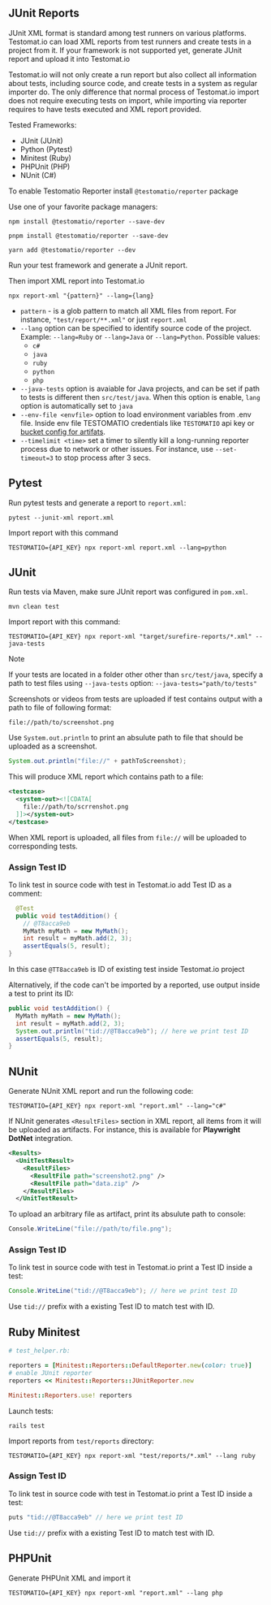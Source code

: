 ## JUnit Reports

JUnit XML format is standard among test runners on various platforms. Testomat.io can load XML reports from test runners and create tests in a project from it. If your framework is not supported yet, generate JUnit report and upload it into Testomat.io

Testomat.io will not only create a run report but also collect all information about tests, including source code, and create tests in a system as regular importer do. The only difference that normal process of Testomat.io import does not require executing tests on import, while importing via reporter requires to have tests executed and XML report provided.

Tested Frameworks:

* JUnit (JUnit)
* Python (Pytest)
* Minitest (Ruby)
* PHPUnit (PHP)
* NUnit (C#)


To enable Testomatio Reporter install `@testomatio/reporter` package


Use one of your favorite package managers:

```
npm install @testomatio/reporter --save-dev
```

```
pnpm install @testomatio/reporter --save-dev
```

```
yarn add @testomatio/reporter --dev
```

Run your test framework and generate a JUnit report.

Then import XML report into Testomat.io

```
npx report-xml "{pattern}" --lang={lang}
```

* `pattern` - is a glob pattern to match all XML files from report. For instance, `"test/report/**.xml"` or just `report.xml`
* `--lang` option can be specified to identify source code of the project. Example: `--lang=Ruby` or `--lang=Java` or `--lang=Python`. Possible values:
  * `c#`
  * `java`
  * `ruby`
  * `python`
  * `php`
* `--java-tests` option is avaiable for Java projects, and can be set if path to tests is different then `src/test/java`. When this option is enable, `lang` option is automatically set to `java`
* `--env-file <envfile>` option to load environment variables from .env file. Inside env file TESTOMATIO credentials like `TESTOMATIO` api key or [bucket config for artifats](./artifacts).
* `--timelimit <time>` set a timer to silently kill a long-running reporter process due to network or other issues. For instance, use `--set-timeout=3` to stop process after 3 secs.


## Pytest

Run pytest tests and generate a report to `report.xml`:

```
pytest --junit-xml report.xml
```

Import report with this command

```
TESTOMATIO={API_KEY} npx report-xml report.xml --lang=python
```

## JUnit

Run tests via Maven, make sure JUnit report was configured in `pom.xml`.

```
mvn clean test
```

Import report with this command:

```
TESTOMATIO={API_KEY} npx report-xml "target/surefire-reports/*.xml" --java-tests
```

> [!NOTE]
> If your tests are located in a folder other other than `src/test/java`, specify a path to test files using `--java-tests` option: `--java-tests="path/to/tests"`

Screenshots or videos from tests are uploaded if test contains output with a path to file of following format:

```
file://path/to/screenshot.png
```

Use `System.out.println` to print an absulute path to file that should be uploaded as a screenshot.

```java
System.out.println("file://" + pathToScreenshot);
```

This will produce XML report which contains path to a file:

```xml
<testcase>
  <system-out><![CDATA[
    file://path/to/scrrenshot.png
  ]]></system-out>
</testcase>
```

When XML report is uploaded, all files from `file://` will be uploaded to corresponding tests.

### Assign Test ID

To link test in source code with test in Testomat.io add Test ID as a comment:

```java
  @Test
  public void testAddition() {
    // @T8acca9eb
    MyMath myMath = new MyMath();
    int result = myMath.add(2, 3);
    assertEquals(5, result);
}
```
In this case `@TT8acca9eb` is ID of existing test inside Testomat.io project

Alternatively, if the code can't be imported by a reported, use output inside a test to print its ID:


```java
public void testAddition() {
  MyMath myMath = new MyMath();
  int result = myMath.add(2, 3);
  System.out.println("tid://@T8acca9eb"); // here we print test ID
  assertEquals(5, result);
}
```

## NUnit

Generate NUnit XML report and run the following code:

```
TESTOMATIO={API_KEY} npx report-xml "report.xml" --lang="c#"
```

If NUnit generates `<ResultFiles>` section in XML report, all items from it will be uploaded as artifacts. For instance, this is available for **Playwright DotNet** integration.

```xml
<Results>
  <UnitTestResult>
    <ResultFiles>
      <ResultFile path="screenshot2.png" />
      <ResultFile path="data.zip" />
    </ResultFiles>
  </UnitTestResult>
```

To upload an arbitrary file as artifact, print its absulute path to console:

```c#
Console.WriteLine("file://path/to/file.png");
```

### Assign Test ID

To link test in source code with test in Testomat.io print a Test ID inside a test:

```java
Console.WriteLine("tid://@T8acca9eb"); // here we print test ID
```

Use `tid://` prefix with a existing Test ID to match test with ID.

## Ruby Minitest

```ruby
# test_helper.rb:

reporters = [Minitest::Reporters::DefaultReporter.new(color: true)]
# enable JUnit reporter
reporters << Minitest::Reporters::JUnitReporter.new

Minitest::Reporters.use! reporters
```

Launch tests:

```
rails test
```

Import reports from `test/reports` directory:

```
TESTOMATIO={API_KEY} npx report-xml "test/reports/*.xml" --lang ruby
```

### Assign Test ID

To link test in source code with test in Testomat.io print a Test ID inside a test:

```java
puts "tid://@T8acca9eb" // here we print test ID
```

Use `tid://` prefix with a existing Test ID to match test with ID.

## PHPUnit

Generate PHPUnit XML and import it

```
TESTOMATIO={API_KEY} npx report-xml "report.xml" --lang php
```

